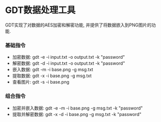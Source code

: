 GDT数据处理工具
==================

GDT实现了对数据的AES加密和解密功能, 并提供了将数据嵌入到PNG图片的功能.


### 基础指令

- 加密数据: gdt -e -i input.txt -o output.txt -k "password"
- 解密数据: gdt -d -i input.txt -o output.txt -k "password"
- 嵌入数据: gdt -m -i base.png -g msg.txt
- 提取数据: gdt -x -i base.png -g msg.txt
- 查看图片: gdt -s -i base.png

### 组合指令

- 加密并嵌入数据: gdt -e -m -i base.png -g msg.txt -k "password"
- 提取并解密数据: gdt -x -d -i base.png -g msg.txt -k "password"
